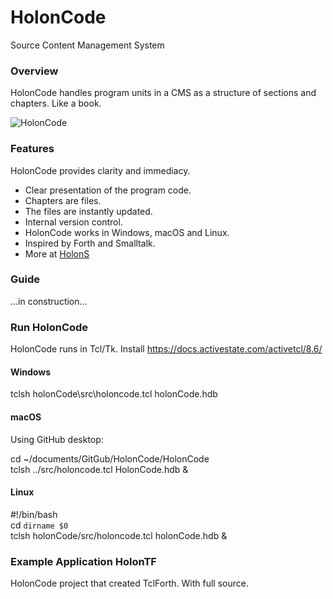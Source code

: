 # HolonCode

Source Content Management System

### Overview
HolonCode handles program units in a CMS as a structure of sections and chapters. 
Like a book.  


![HolonCode](https://www.holonforth.com/images/holoncode1.jpg)


### Features
HolonCode provides clarity and immediacy.

* Clear presentation of the program code.
* Chapters are files. 
* The files are instantly updated.
* Internal version control.
* HolonCode works in Windows, macOS and Linux.
* Inspired by Forth and Smalltalk.
* More at [HolonS](https://www.holonforth.com/holons.html)

### Guide
...in construction...

### Run HolonCode
HolonCode runs in Tcl/Tk. Install https://docs.activestate.com/activetcl/8.6/

#### Windows
tclsh holonCode\src\holoncode.tcl holonCode.hdb

#### macOS
Using GitHub desktop:

cd ~/documents/GitGub/HolonCode/HolonCode<br>tclsh ../src/holoncode.tcl HolonCode.hdb &

#### Linux
#!/bin/bash<br>cd `dirname $0` <br>tclsh holonCode/src/holoncode.tcl holonCode.hdb &


### Example Application HolonTF
HolonCode project that created TclForth.
With full source.



